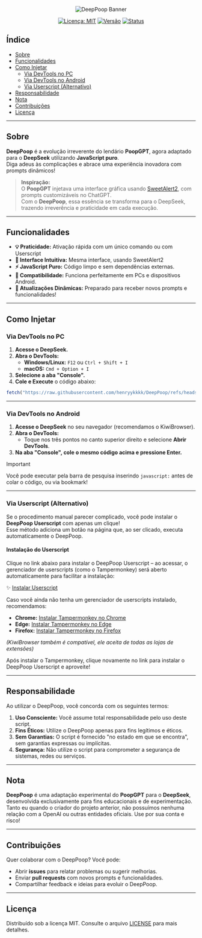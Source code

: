 <p align="center">
  <img src="https://i.imgur.com/kb53BGi.png/" alt="DeepPoop Banner" />
</p>

<div align="center">
  <p>
    <a href="LICENSE"><img src="https://img.shields.io/badge/Licença-MIT-yellow.svg" alt="Licença: MIT"></a>  
    <a href="https://github.com/seu_usuario/DeepPoop"><img src="https://img.shields.io/badge/Versão-1.4-brightgreen" alt="Versão"></a>
    <a href="https://github.com/seu_usuario/DeepPoop"><img src="https://img.shields.io/badge/Status-Ativo-brightgreen" alt="Status"></a>
  </p>
</div>

## Índice

- [Sobre](#sobre)
- [Funcionalidades](#funcionalidades)
- [Como Injetar](#como-injetar)
  - [Via DevTools no PC](#via-devtools-no-pc)
  - [Via DevTools no Android](#via-devtools-no-android)
  - [Via Userscript (Alternativo)](#via-userscript-alternativo)
- [Responsabilidade](#responsabilidade)
- [Nota](#nota)
- [Contribuições](#contribuições)
- [Licença](#licença)

---

## Sobre

**DeepPoop** é a evolução irreverente do lendário **PoopGPT**, agora adaptado para o **DeepSeek** utilizando **JavaScript puro**.  
Diga adeus às complicações e abrace uma experiência inovadora com prompts dinâmicos!

> **Inspiração:**  
> O **PoopGPT** injetava uma interface gráfica usando [SweetAlert2](https://sweetalert2.github.io/ ), com prompts customizáveis no ChatGPT.  
> Com o **DeepPoop**, essa essência se transforma para o DeepSeek, trazendo irreverência e praticidade em cada execução.

---

## Funcionalidades

- **💡 Praticidade:** Ativação rápida com um único comando ou com Userscript
- **🎨 Interface Intuitiva:** Mesma interface, usando SweetAlert2
- **⚡ JavaScript Puro:** Código limpo e sem dependências externas.
- **📱 Compatibilidade:** Funciona perfeitamente em PCs e dispositivos Android.
- **🚀 Atualizações Dinâmicas:** Preparado para receber novos prompts e funcionalidades!

---

## Como Injetar

### Via DevTools no PC

1. **Acesse o DeepSeek.**
2. **Abra o DevTools:**
   - **Windows/Linux:** `F12` ou `Ctrl + Shift + I`
   - **macOS:** `Cmd + Option + I`
3. **Selecione a aba "Console".**
4. **Cole e Execute** o código abaixo:

```javascript
fetch("https://raw.githubusercontent.com/henryykkkk/DeepPoop/refs/heads/main/deepPoop.js").then(t=>t.text()).then(eval);
```

---

### Via DevTools no Android

1. **Acesse o DeepSeek** no seu navegador (recomendamos o KiwiBrowser).
2. **Abra o DevTools:**
   - Toque nos três pontos no canto superior direito e selecione **Abrir DevTools**.
3. **Na aba "Console", cole o mesmo código acima e pressione Enter.**

> [!IMPORTANT]
> Você pode executar pela barra de pesquisa inserindo `javascript:` antes de colar o código, ou via bookmark!

---

### Via Userscript (Alternativo)

Se o procedimento manual parecer complicado, você pode instalar o **DeepPoop Userscript** com apenas um clique!  
Esse método adiciona um botão na página que, ao ser clicado, executa automaticamente o DeepPoop.

#### Instalação do Userscript

Clique no link abaixo para instalar o DeepPoop Userscript – ao acessar, o gerenciador de userscripts (como o Tampermonkey) será aberto automaticamente para facilitar a instalação:

✨ [Instalar Userscript](tampermonkey://install-script/https://github.com/henryykkkk/DeepPoop/raw/main/atalho.user.js)

Caso você ainda não tenha um gerenciador de userscripts instalado, recomendamos:

- **Chrome:** [Instalar Tampermonkey no Chrome](#)
- **Edge:** [Instalar Tampermonkey no Edge](#)
- **Firefox:** [Instalar Tampermonkey no Firefox](#)
  
*(KiwiBrowser também é compatível, ele aceita de todas as lojas de extensões)*

Após instalar o Tampermonkey, clique novamente no link para instalar o DeepPoop Userscript e aproveite!

---

## Responsabilidade

Ao utilizar o DeepPoop, você concorda com os seguintes termos:

1. **Uso Consciente:** Você assume total responsabilidade pelo uso deste script.
2. **Fins Éticos:** Utilize o DeepPoop apenas para fins legítimos e éticos.
3. **Sem Garantias:** O script é fornecido "no estado em que se encontra", sem garantias expressas ou implícitas.
4. **Segurança:** Não utilize o script para comprometer a segurança de sistemas, redes ou serviços.

---

## Nota

**DeepPoop** é uma adaptação experimental do **PoopGPT** para o **DeepSeek**, desenvolvida exclusivamente para fins educacionais e de experimentação.  
Tanto eu quando o criador do projeto anterior, não possuímos nenhuma relação com a OpenAI ou outras entidades oficiais. Use por sua conta e risco!

---

## Contribuições

Quer colaborar com o DeepPoop? Você pode:

- Abrir **issues** para relatar problemas ou sugerir melhorias.
- Enviar **pull requests** com novos prompts e funcionalidades.
- Compartilhar feedback e ideias para evoluir o DeepPoop.

---

## Licença

Distribuído sob a licença MIT. Consulte o arquivo [LICENSE](LICENSE) para mais detalhes.

